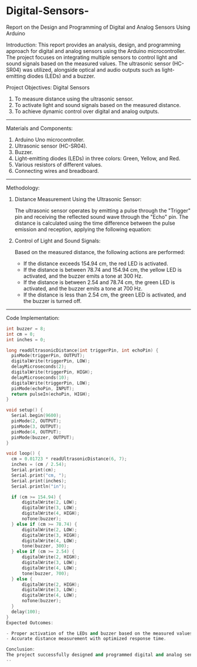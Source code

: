 
# Digital-Sensors-
Report on the Design and Programming of Digital and Analog Sensors Using Arduino

Introduction:
This report provides an analysis, design, and programming approach for digital and analog sensors using the Arduino microcontroller. The project focuses on integrating multiple sensors to control light and sound signals based on the measured values. The ultrasonic sensor (HC-SR04) was utilized, alongside optical and audio outputs such as light-emitting diodes (LEDs) and a buzzer.


Project Objectives:
Digital Sensors 
1. To measure distance using the ultrasonic sensor.
2. To activate light and sound signals based on the measured distance.
3. To achieve dynamic control over digital and analog outputs.
----
Materials and Components:

1. Arduino Uno microcontroller.
2. Ultrasonic sensor (HC-SR04).
3. Buzzer.
4. Light-emitting diodes (LEDs) in three colors: Green, Yellow, and Red.
5. Various resistors of different values.
6. Connecting wires and breadboard.

---


Methodology:

1. Distance Measurement Using the Ultrasonic Sensor:

   The ultrasonic sensor operates by emitting a pulse through the "Trigger" pin and receiving the reflected sound wave through the "Echo" pin. The distance is calculated using the time difference between the pulse emission and reception, applying the following equation:

2. Control of Light and Sound Signals:

   Based on the measured distance, the following actions are performed:
   - If the distance exceeds 154.94 cm, the red LED is activated.
   - If the distance is between 78.74 and 154.94 cm, the yellow LED is activated, and the buzzer emits a tone at 300 Hz.
   - If the distance is between 2.54 and 78.74 cm, the green LED is activated, and the buzzer emits a tone at 700 Hz.
   - If the distance is less than 2.54 cm, the green LED is activated, and the buzzer is turned off.

---

Code Implementation:

```cpp
int buzzer = 8;
int cm = 0;
int inches = 0;

long readUltrasonicDistance(int triggerPin, int echoPin) {
  pinMode(triggerPin, OUTPUT);
  digitalWrite(triggerPin, LOW);
  delayMicroseconds(2);
  digitalWrite(triggerPin, HIGH);
  delayMicroseconds(10);
  digitalWrite(triggerPin, LOW);
  pinMode(echoPin, INPUT);
  return pulseIn(echoPin, HIGH);
}

void setup() {
  Serial.begin(9600);
  pinMode(2, OUTPUT);
  pinMode(3, OUTPUT);
  pinMode(4, OUTPUT);
  pinMode(buzzer, OUTPUT);
}

void loop() {
  cm = 0.01723 * readUltrasonicDistance(6, 7);
  inches = (cm / 2.54);
  Serial.print(cm);
  Serial.print("cm, ");
  Serial.print(inches);
  Serial.println("in");

  if (cm >= 154.94) {
      digitalWrite(2, LOW);
      digitalWrite(3, LOW);
      digitalWrite(4, HIGH);
      noTone(buzzer);
  } else if (cm >= 78.74) {
      digitalWrite(2, LOW);
      digitalWrite(3, HIGH);
      digitalWrite(4, LOW);
      tone(buzzer, 300);
  } else if (cm >= 2.54) {
      digitalWrite(2, HIGH);
      digitalWrite(3, LOW);
      digitalWrite(4, LOW);
      tone(buzzer, 700);
  } else {
      digitalWrite(2, HIGH);
      digitalWrite(3, LOW);
      digitalWrite(4, LOW);
      noTone(buzzer);
  }
  delay(100);
}
Expected Outcomes:

- Proper activation of the LEDs and buzzer based on the measured values.
- Accurate distance measurement with optimized response time.

Conclusion:
The project successfully designed and programmed digital and analog sensors using the Arduino platform. It achieved the desired functionality, meeting the objectives of controlling light and sound outputs based on sensor readings. The design can be enhanced further by integrating additional sensors for improved accuracy and implementing intelligent control mechanisms. This system shows promising potential for applications in robotics and smart environments.
-- 
